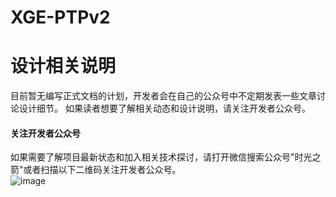 # XGE-PTPv2

# 设计相关说明
目前暂无编写正式文档的计划，开发者会在自己的公众号中不定期发表一些文章讨论设计细节。
如果读者想要了解相关动态和设计说明，请关注开发者公众号。

#### 关注开发者公众号
如果需要了解项目最新状态和加入相关技术探讨，请打开微信搜索公众号"时光之箭"或者扫描以下二维码关注开发者公众号。<br>
![image](https://open.weixin.qq.com/qr/code?username=Arrow-of-Time-zd "时光之箭")



